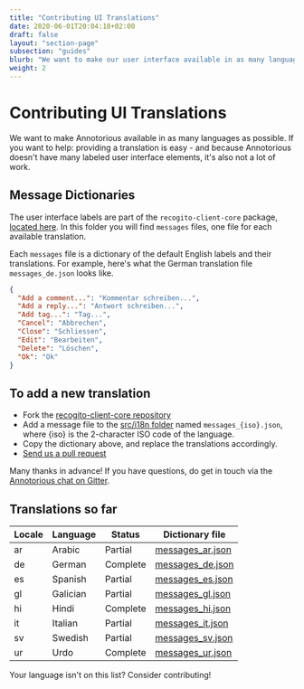 ```yaml
---
title: "Contributing UI Translations"
date: 2020-06-01T20:04:18+02:00
draft: false
layout: "section-page"
subsection: "guides"
blurb: "We want to make our user interface available in as many languages as possible. If you want to help: contributing a translation is easy. This guide explains how."
weight: 2
---
```


# Contributing UI Translations

We want to make Annotorious available in as many languages as possible. If you want to help: providing a translation is easy - and because Annotorious doesn't have many labeled user interface elements, it's also not a lot of work.

## Message Dictionaries

The user interface labels are part of the `recogito-client-core` package, [located here](https://github.com/recogito/recogito-client-core/tree/master/src/i18n). In this folder you will find
`messages` files, one file for each available translation. 

Each `messages` file is a dictionary of the default English labels and their translations. For example, 
here's what the German translation file `messages_de.json` looks like.

```json
{
  "Add a comment...": "Kommentar schreiben...",
  "Add a reply...": "Antwort schreiben...",
  "Add tag...": "Tag...",
  "Cancel": "Abbrechen",
  "Close": "Schliessen",
  "Edit": "Bearbeiten",
  "Delete": "Löschen",
  "Ok": "Ok"
}
``` 

## To add a new translation

- Fork the [recogito-client-core repository](https://github.com/recogito/recogito-client-core)
- Add a message file to the [src/i18n folder](https://github.com/recogito/recogito-client-core/tree/master/src/i18n) named `messages_{iso}.json`, where {iso} is the 2-character ISO code of
  the language.
- Copy the dictionary above, and replace the translations accordingly.
- [Send us a pull request](https://www.freecodecamp.org/news/how-to-make-your-first-pull-request-on-github-3/)

Many thanks in advance! If you have questions, do get in touch via the [Annotorious chat on Gitter](https://gitter.im/recogito/annotorious). 

## Translations so far

| Locale | Language | Status | Dictionary file |
|--------|----------|--------|-----------------|
| ar | Arabic   | Partial   | [messages_ar.json](https://github.com/recogito/recogito-client-core/blob/master/src/i18n/messages_ar.json) |
| de | German   | Complete | [messages_de.json](https://github.com/recogito/recogito-client-core/blob/master/src/i18n/messages_de.json) |
| es | Spanish  | Partial  | [messages_es.json](https://github.com/recogito/recogito-client-core/blob/master/src/i18n/messages_es.json) |
| gl | Galician | Partial   | [messages_gl.json](https://github.com/recogito/recogito-client-core/blob/master/src/i18n/messages_gl.json) |
| hi | Hindi | Complete   | [messages_hi.json](https://github.com/recogito/recogito-client-core/blob/master/src/i18n/messages_hi.json) |
| it | Italian | Partial   | [messages_it.json](https://github.com/recogito/recogito-client-core/blob/master/src/i18n/messages_it.json) |
| sv | Swedish | Partial   | [messages_sv.json](https://github.com/recogito/recogito-client-core/blob/master/src/i18n/messages_sv.json) |
| ur | Urdo | Complete   | [messages_ur.json](https://github.com/recogito/recogito-client-core/blob/master/src/i18n/messages_ur.json) |

Your language isn't on this list? Consider contributing!

